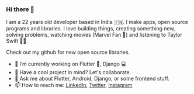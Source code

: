 ### Hi there 👋

I am a 22 years old developer based in India 🇮🇳. I make apps, open source programs and libraries. I love building things, creating something new, solving problems,  watching movies (Marvel Fan 🤭) and listening to Taylor Swift 💃🏼. 

Check out my github for new open source libraries.

- 🔭 I’m currently working on Flutter :iphone:, Django :computer:
- 👯 Have a cool project in mind? Let's collaborate. 
- 💬 Ask me about Flutter, Android, Django, or some frontend stuff.
- 📫 How to reach me: [LinkedIn](https://www.linkedin.com/in/iamvivekkaushik/), [Twitter](https://twitter.com/iamvivekkaushik), [Instagram](https://www.instagram.com/iamvivekkaushik)

<!--
- 🌱 I’m currently learning ...
- ⚡ Fun fact: ...
-->
